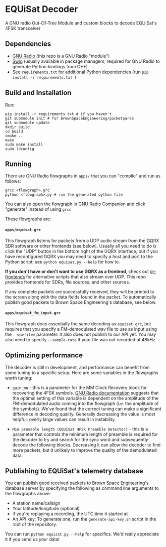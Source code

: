 # EQUiSat Decoder
A GNU radio Out-Of-Tree Module and custom blocks to decode EQUiSat's 4FSK transceiver

## Dependencies
- [GNU Radio](https://wiki.gnuradio.org/index.php/InstallingGR) (this repo is a GNU Radio "module")
- [Swig](http://swig.org/download.html) (usually available in package managers; required for GNU Radio to generate Python bindings from C++)
- See `requirements.txt` for additional Python dependencies (run `pip install -r requirements.txt `)

## Build and Installation
Run:
```
pip install -r requirements.txt # if you haven't
git submodule init # for BrownSpaceEngineering/packetparse
git submodule update
mkdir build
cd build
cmake ..
make
sudo make install
sudo ldconfig
```

## Running
There are GNU Radio flowgraphs in `apps/` that you can "compile" and run as follows:
```
grcc <flowgraph>.grc
python <flowgraph>.py # run the generated python file
```
You can also open the flowgraph in [GNU Radio Companion](https://wiki.gnuradio.org/index.php/GNURadioCompanion) and click "generate" instead of using `grcc`

These flowgraphs are:
#### `apps/equisat.grc`

This flowgraph listens for packets from a UDP audio stream from the GQRX SDR software or other frontends (see below). Usually all you need to do is click the "UDP" button in the bottom right of the GQRX interface, but if you have reconfigured GQRX you may need to specify a host and port to the Python script; see `python equisat.py --help` for how to.

**If you don't have or don't want to use GQRX as a frontend**, check out [gr-frontends](https://github.com/daniestevez/gr-frontends) for alternative scripts that also stream over UDP. This repo provides frontends for SDRs, file sources, and other sources. 

If any complete packets are successfully received, they will be printed to the screen along with the data fields found in the packet. To automatically publish good packets to Brown Space Engineering's database, see below.

#### `apps/equisat_fm_input.grc` 

This flowgraph does essentially the same decoding as `equisat.grc`, but requires that you specify a FM-demodulated wav file to use as input using the `--wavfile=` parameter. It also does not publish to our API yet. You may also need to specify `--sample-rate` if your file was not recorded at 48kHz.

## Optimizing performance
The decoder is still in development, and performance can benefit from some tuning to a specific setup. Here are some variables in the flowgraphs worth tuning:
- `gain_mu` - this is a parameter for the MM Clock Recovery block for recovering the 4FSK symbols. [GNU Radio documentation](https://www.gnuradio.org/doc/doxygen/classgr_1_1digital_1_1clock__recovery__mm__cc.html) suggests that the optimal setting of this variable is dependent on the amplitude of the FM-demodulated audio coming into the flowgraph (i.e. the amplitude of the symbols). We've found that the correct tuning can make a significant difference in decoding quality. Generally decreasing the value is most helpful; overly large values can result in instability.
 
- `Min premable length (EQUiSat 4FSK Preamble Detector)` - this is a parameter that controls the minimum length of preamble is required for the decoder to try and search for the sync word and subsequently decode the following blocks. Decreasing it can allow the decoder to find more packets, but it unlikely to improve the quality of the demodulated data.

## Publishing to EQUiSat's telemetry database
You can publish good received packets to Brown Space Engineering's database server by specifying the following as command line arguments to the flowgraphs above:

- A station name/callsign
- Your latitude/longitude (optional)
- If you're replaying a recording, the UTC time it started at
- An API key. To generate one, run the `generate-api-key.sh` script in the root of the repository.
 
You can run `python equisat.py --help` for specifics. We'd really appreciate it if you send us your data!
 